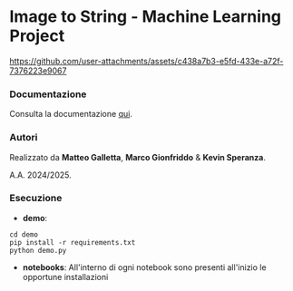 # Image to String - Machine Learning Project

https://github.com/user-attachments/assets/c438a7b3-e5fd-433e-a72f-7376223e9067

### Documentazione

Consulta la documentazione [qui](docs/main.pdf).

### Autori

Realizzato da **Matteo Galletta**, **Marco Gionfriddo** & **Kevin Speranza**.

A.A. 2024/2025.

### Esecuzione
- **demo**:
```
cd demo
pip install -r requirements.txt
python demo.py
```
- **notebooks**: All'interno di ogni notebook sono presenti all'inizio le opportune installazioni

